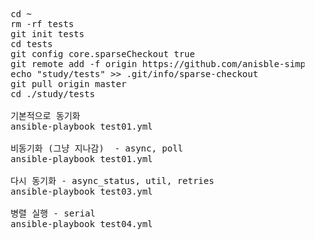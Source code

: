 <pre>
    cd ~
    rm -rf tests
    git init tests
    cd tests
    git config core.sparseCheckout true
    git remote add -f origin https://github.com/anisble-simple-example/study.git
    echo "study/tests" >> .git/info/sparse-checkout
    git pull origin master
    cd ./study/tests
    
    기본적으로 동기화
    ansible-playbook test01.yml
    
    비동기화 (그냥 지나감)  - async, poll
    ansible-playbook test01.yml 

    다시 동기화 - async_status, util, retries
    ansible-playbook test03.yml     
    
    병렬 실행 - serial
    ansible-playbook test04.yml   
<pre>    
